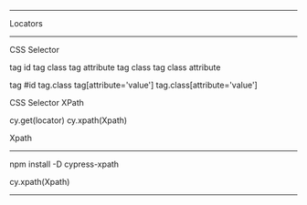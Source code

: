
-----------
Locators

-----------

CSS Selector 

tag id 
tag class
tag attribute
tag class
tag class attribute 


tag #id
tag.class
tag[attribute='value']
tag.class[attribute='value']


CSS Selector
XPath 

cy.get(locator)
cy.xpath(Xpath)


Xpath

-----------------

npm install -D cypress-xpath

cy.xpath(Xpath)

-----------------


